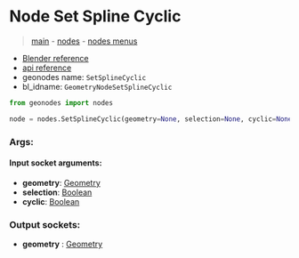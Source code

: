 # Node Set Spline Cyclic

> [main](../structure.md) - [nodes](nodes.md) - [nodes menus](nodes_menus.md)

- [Blender reference](https://docs.blender.org/manual/en/latest/modeling/geometry_nodes/curve/set_spline_cyclic.html)
- [api reference](https://docs.blender.org/api/current/bpy.types.GeometryNodeSetSplineCyclic.html)
- geonodes name: `SetSplineCyclic`
- bl_idname: `GeometryNodeSetSplineCyclic`

```python
from geonodes import nodes

node = nodes.SetSplineCyclic(geometry=None, selection=None, cyclic=None)
```

### Args:

#### Input socket arguments:

- **geometry**: [Geometry](Geometry.md)
- **selection**: [Boolean](Boolean.md)
- **cyclic**: [Boolean](Boolean.md)

### Output sockets:

- **geometry** : [Geometry](Geometry.md)

